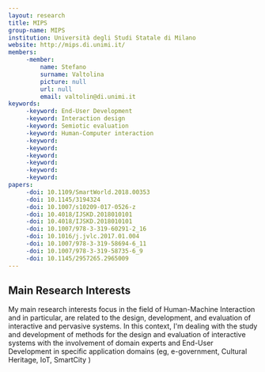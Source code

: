 ```yaml
---
layout: research
title: MIPS
group-name: MIPS
institution: Università degli Studi Statale di Milano
website: http://mips.di.unimi.it/
members: 
	 -member: 
		 name: Stefano
		 surname: Valtolina
		 picture: null
		 url: null
		 email: valtolin@di.unimi.it
keywords: 
	 -keyword: End-User Development
	 -keyword: Interaction design
	 -keyword: Semiotic evaluation
	 -keyword: Human-Computer interaction
	 -keyword: 
	 -keyword: 
	 -keyword: 
	 -keyword: 
	 -keyword: 
	 -keyword: 
papers: 
	 -doi: 10.1109/SmartWorld.2018.00353
	 -doi: 10.1145/3194324
	 -doi: 10.1007/s10209-017-0526-z
	 -doi: 10.4018/IJSKD.2018010101
	 -doi: 10.4018/IJSKD.2018010101
	 -doi: 10.1007/978-3-319-60291-2_16 
	 -doi: 10.1016/j.jvlc.2017.01.004
	 -doi: 10.1007/978-3-319-58694-6_11
	 -doi: 10.1007/978-3-319-58735-6_9
	 -doi: 10.1145/2957265.2965009
---
```



## Main Research Interests
My main research interests focus in the field of Human-Machine Interaction and in particular, are related to the design, development, and evaluation of interactive and pervasive systems.
In this context, I'm dealing with the study and development of methods for the design and evaluation of interactive systems with the involvement of domain experts and End-User Development in specific application domains (eg, e-government, Cultural Heritage, IoT, SmartCity )